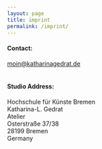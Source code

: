 ```yaml
---
layout: page
title: imprint
permalink: /imprint/
---
```

#### Contact: 
<a href="mailto:moin@katharinagedrat.de">moin@katharinagedrat.de</a><br><br>

#### Studio Address:
Hochschule für Künste Bremen<br>
Katharina-L. Gedrat<br>
Atelier<br>
Osterstraße 37/38<br>
28199 Bremen<br>
Germany